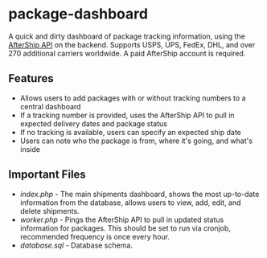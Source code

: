 # package-dashboard
A quick and dirty dashboard of package tracking information, using the [AfterShip API](http://aftership.com/) on the backend. Supports USPS, UPS, FedEx, DHL, and over 270 additional carriers worldwide. A paid AfterShip account is required.

## Features
* Allows users to add packages with or without tracking numbers to a central dashboard
* If a tracking number is provided, uses the AfterShip API to pull in expected delivery dates and package status
* If no tracking is available, users can specify an expected ship date
* Users can note who the package is from, where it's going, and what's inside

## Important Files
* *index.php* - The main shipments dashboard, shows the most up-to-date information from the database, allows users to view, add, edit, and delete shipments.
* *worker.php* - Pings the AfterShip API to pull in updated status information for packages. This should be set to run via cronjob, recommended frequency is once every hour.
* *database.sql* - Database schema.
